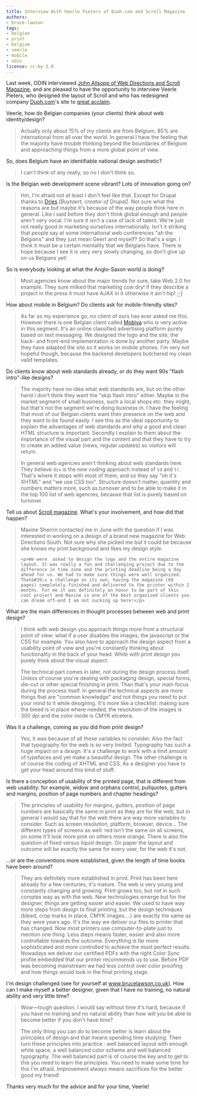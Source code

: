 ```yaml
---
title: Interview With Veerle Pieters of Duoh.com and Scroll Magazine
authors:
- bruce-lawson
tags:
- belgian
- print
- belgium
- veerle
- mobile
- odin
license: cc-by-3.0
---
```


<p>Last week, ODIN interviewed <a href="/ODIN/blog/interview-john-allsopp-of-web-directions-and-scroll-magazine">John Allsopp of Web Directions and Scroll Magazine</a>,  and are pleased to have the opportunity to interview Veerle Pieters, who designed the layout of Scroll and who has redesigned company <a href="http://wwww.duoh.com">Duoh.com</a>&#39;s site to <a href="http://veerle.duoh.com/blog/comments/new_duoh_dot_com_has_launched/">great acclaim</a>.</p>
<p>Veerle, how do Belgian companies (your clients) think about web identity/design?
</p>
<blockquote>
    <p>Actually only about 15% of my clients are from Belgium, 85% are international from all over the world. In general I have the feeling that the majority have trouble  thinking beyond the boundaries of Belgium and  approaching things  from a more global point of view.</p>
</blockquote>
<p>So, does Belgium have an identifiable national design aesthetic?</p>
<blockquote>
<p>I can&#39;t think of any really, so no I don&#39;t think so.</p></blockquote>
<p>Is the Belgian web development scene vibrant? Lots of innovation going on?
</p><blockquote><p>Hm, I&#39;m afraid not at least I don&#39;t feel like that. Except for Drupal thanks to <a href="http://buytaert.net/">Dries</a> <i>[Buytaert, creator of Drupal]</i>. Not sure what the reasons are but maybe it&#39;s because of the way people think here in general. Like I said before they don&#39;t think global enough and people aren&#39;t very vocal. I&#39;m sure it isn&#39;t a case of lack of talent. We&#39;re just not really good in marketing ourselves internationally. Isn&#39;t it striking that people say at some international web conferences &quot;ah the Belgians&quot; and they just mean Geert and myself?  So that&#39;s a sign. I think it must be a certain mentality that we Belgians have. There is hope because I see it is very very slowly changing, so don&#39;t give up on us Belgians yet!
</p>
</blockquote>
<p>So is everybody looking at what the Anglo-Saxon world is doing?</p>

<blockquote><p>Most agencies know about the major trends for sure, take Web 2.0 for example. They sure milked that marketing cow dry!  If they describe a project in the press it must have AJAX in it otherwise it ain&#39;t hip! <abbr title="smiley face">:-)</abbr></p></blockquote>

<p>How about mobile in Belgium? Do clients ask for mobile-friendly sites?</p>

<blockquote><p>As far as my experience go, no client of ours has ever asked me this. However there is one Belgian client called <a href="http://www.mobiya.be/">Mobiya</a> who is very active in this segment. It&#39;s an online classified advertising platform purely based on text messaging. We designed the logo and the site; the back- and front-end implementation is done by another party. Maybe they have adapted the site so it works on mobile phones. I&#39;m very not hopeful though, because the backend developers butchered my clean valid templates.</p></blockquote>

<p>Do clients  know about web standards already, or do they want 90s &quot;flash
intro&quot;-like designs?</p>
<blockquote><p>The majority have no idea what web standards are, but on the other hand I don&#39;t think they want the &quot;skip flash intro&quot; either. Maybe in the market segment of small business, such a local shops etc. they might, but that&#39;s not the segment we&#39;re doing business in. I have the feeling that most of our Belgian clients want their presence on the web and they want to be found easily. I see this as the ideal opportunity to explain the advantages of web standards and why a good and clean <abbr>HTML</abbr> structure is important. Secondly I explain to them about the importance of the visual part and the content and that they have to try to create an added value (news, regular updates) so visitors will return.
</p><p>In general web agencies aren&#39;t thinking about web standards here. They believe <code>div</code> is the new coding approach instead of <code>td</code> and  <code>tr</code>. That&#39;s where it stops with most of them, and so they say &quot;oh it&#39;s <abbr>XHTML</abbr>&quot; and &quot;we use <abbr>CSS</abbr> too&quot;. Structure doesn&#39;t matter, quantity and numbers matters more, such as turnover and to be able to make it in the top 100 list of web agencies, because that list is purely based on turnover.
</p></blockquote>
<p>Tell us about <a href="http://scrollmagazine.com/">Scroll magazine</a>. What&#39;s your involvement, and how did that happen?</p>
<blockquote>
    <p>Maxine Sherrin contacted me in June with the question if I was interested in working on a design of a brand new magazine for Web Directions South. Not sure why she picked me but it could be because she knows my print background and likes my design style.</p>

    <p>We were  asked to design the logo and the entire magazine layout. It was really a fun and challenging project due to the difference in time zone and the printing deadline being a day ahead for us. We had to make sure things were well organized. That&#39;s a challenge on its own, having the magazine (60 pages) completely finished and delivered to the printer within 2 months. For me it was definitely an honor to be part of this cool project and Maxine is one of the best organized clients you can dream off—and I am not sucking up here!</p>
</blockquote>
<p>What are the main differences in thought processes between web and print
design?
</p>
<blockquote><p>I think with web design you approach things more from a structural point of view: what if a user disables the images, the javascript or the <abbr>CSS</abbr> for example. You also have to approach the design aspect from a usability point of view and you&#39;re constantly thinking about functionality in the back of your head. While with print design you purely think about the visual aspect. </p>

<p>The technical part comes in later, not during the design process itself. Unless of course you&#39;re dealing with packaging design, special forms, die-cut or other special finishing in print. Than that&#39;s your main focus during the process itself. In general the technical aspects are more things that are &quot;common knowledge&quot; and not things you need to put your mind to it while designing. It&#39;s more like a checklist: making sure the bleed is in place where needed, the resolution of the images is 300 <abbr>dpi</abbr> and the color mode is <abbr>CMYK</abbr> etcetera.</p>
</blockquote>
<p>Was it a challenge, coming as you did from print design?</p>
<blockquote> <p>Yes, it was because of all these variables to consider. Also the fact that typography for the web is so very limited. Typography has such a huge impact on a design. It&#39;s a challenge to work with a limit amount of typefaces and yet make a beautiful design. The other challenge is of course the coding of <abbr>XHTML</abbr> and <abbr>CSS</abbr>. As a designer you have to get your head around this kind of stuff.</p>
</blockquote>
<p>Is there a conception of usability of the printed page, that is different from web usability: for example, widow and orphans control, pullquotes, gutters and margins, position of page numbers and chapter headings?
</p>
<blockquote><p>The principles of usability for margins, gutters, position of page numbers are basically the same in print as they are for the web, but in general I would say that for the web there are way more variables to consider. Such as screen resolution, platform, browser, device... The different types of screens as well: red isn&#39;t the same on all screens, on some it&#39;ll look more pink on others more orange. There is also the question of fixed versus liquid design. On paper the layout and outcome will be exactly the same for every user, for the web it&#39;s not.
</p></blockquote>
<p>...or are the conventions more established, given the length of time books have been around?
</p>
<blockquote><p>They are definitely more established in print. Print has been here already for a few centuries, it&#39;s mature. The web is very young and constantly changing and growing. Print grows too, but not in such complex way as with the web. New technologies emerge but for the designer, things are getting easier and easier. We used to have way more steps from design to final printing, but the design techniques (bleed, crop marks in place, <abbr>CMYK</abbr> images....) are exactly the same as they were years ago. It&#39;s the way we deliver our files to printer that has changed. Now most printers use computer-to-plate just to mention one thing. Less steps means faster, easier and also more controllable towards the outcome. Everything is far more sophisticated and more controlled to achieve the most perfect results. Nowadays we deliver our certified <abbr>PDF</abbr>s with the right Color Sync profile embedded that our printer recommends us to use. Before <abbr>PDF</abbr> was becoming mainstream we had less control over color proofing and how things would look in the final printing stage.
</p></blockquote>
<p> I&#39;m design challenged (see for yourself at <a href="http://www.brucelawson.co.uk">www.brucelawson.co.uk</a>). How can I make myself a
better designer, given that I have no training, no natural ability and very
little time?
</p>
<blockquote><p>Wow—tough question. I would say without time it&#39;s hard, because if you have no training and no natural ability than how will you be able to become better if you don&#39;t have time?</p>
<p>The only thing you can do to become better is learn about the principles of design and that means spending time studying. Then turn these principles into practice : well balanced layout with enough white space, a well balanced color scheme and well balanced typography. The well balanced part is of course the key and to get to this you need to learn the principles. You need to make some time for this I&#39;m afraid. Improvement always means sacrifices for the better good my friend!</p>
</blockquote>
<p>Thanks very much for the advice and for your time, Veerle!</p>
